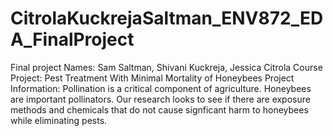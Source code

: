 # CitrolaKuckrejaSaltman_ENV872_EDA_FinalProject
Final project
Names: Sam Saltman, Shivani Kuckreja, Jessica Citrola
Course Project: Pest Treatment With Minimal Mortality of Honeybees
Project Information: Pollination is a critical component of agriculture. Honeybees are important pollinators. Our research looks to see if there are exposure methods and chemicals that do not cause signficant harm to honeybees while eliminating pests. 